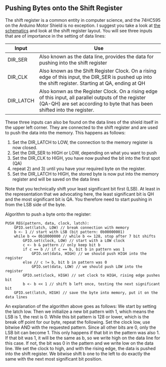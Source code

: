 ## Pushing Bytes onto the Shift Register

The shift register is a common entity in computer science, and the 74HC595 on 
the Arduino Motor Shield is no exception. I suggest you take a look at [the schematics](https://github.com/JelteDirks/motor-shield-control/blob/aab81d02e55ea8caf1bc7d661d84cc2a877116a5/arduino%20motor%20shield%20schematic.jpeg)
and look at the shift register layout. You will see three inputs that are of
importance in the setting of data lines:

| Input     | Use                                                                                                                                                                               |
|-----------|-----------------------------------------------------------------------------------------------------------------------------------------------------------------------------------|
| DIR_SER   | Also known as the data line, provides the data for pushing into the shift register                                                                                                |
| DIR_CLK   | Also known as the Shift Register Clock. On a rising edge of this input, the DIR_SER is pushed up into the shift register. Starting at QA, ending at QH                            |
| DIR_LATCH | Also konwn as the Register Clock. On a rising edge of this input, all parallel outputs of the register (QA-QH) are set according to byte that has been shifted into the register. |

These three inputs can also be found on the data lines of the shield itself in
the upper left corner. They are connected to the shift register and are used
to push the data into the memory. This happens as follows:

1) Set the DIR_LATCH to LOW, the connection to the memory register is now closed.
2) Set the DIR_SER to HIGH or LOW, depending on what you want to push
3) Set the DIR_CLK to HIGH, you have now pushed the bit into the first spot (QA)
4) repeat 2) and 3) until you have your required byte on the register.
5) Set the DIR_LATCH to HIGH, the stored byte is now put into the memory register
   and will be saved on the data lines

Note that you technically shift your least significant bit first (LSB). At least
in the representation that we advocating here, the least significant bit is
QH and the most significant bit is QA. You therefore need to start pushing in
from the LSB side of the byte.


Algorithm to push a byte onto the register:

```
PUSH_REG(pattern, data, clock, latch):
    GPIO.set(latch, LOW) // break connection with memory
    b <- 1 // start with LSB (bit pattern: 0b00000001)
    while b <= 0b10000000 // while b <= 128, stop after 7 bit shifts
        GPIO.set(clock, LOW) // start with a LOW clock
        c <- b & pattern // only keep bit b 
        if c == b // if c == b, bit b in pattern was 1 
            GPIO.set(data, HIGH) // we should push HIGH into the register
        else // c != b, bit b in pattern was 0
            GPIO.set(data, LOW) // we should push LOW into the register
        GPIO.set(clock, HIGH) // set clock to HIGH, rising edge pushes bit
        b <- b << 1 // shift b left once, testing the next significant bit
    GPIO.set(latch, HIGH) // save the byte into memory, put it on the data lines
```

An explanation of the algorithm above goes as follows:
We start by setting the latch low. Then we initialize a new bit pattern
with 1, which means the LSB is 1, the rest is 0. While this bit pattern is 128
or lower, which is the break off point for our byte, repeat the following. Set
the clock low, use bitwise AND with the requested pattern. Since all other bits
are 0, only the LSB bit can become 1. This only happens if that bit in the
pattern was also 1. If that bit was 1, it will be the same as b, so we write
high on the data line for this case. If not, the bit was 0 in the pattern and
we write low on the data line. We set the clock to high, and with the rising
edge, the data is pushed into the shift register. We bitwise shift b one to the
left to do exactly the same with the next most significant bit position.
